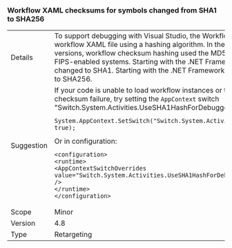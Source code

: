 ### Workflow XAML checksums for symbols changed from SHA1 to SHA256

|   |   |
|---|---|
|Details|To support debugging with Visual Studio, the Workflow runtime generates a checksum for a workflow XAML file using a hashing algorithm. In the .NET Framework 4.6.2 and earlier versions, workflow checksum hashing used the MD5 algorithm, which caused issues on FIPS-enabled systems. Starting with the .NET Framework 4.7, the default algorithm was changed to SHA1. Starting with the .NET Framework 4.8, the default algorithm was changed to SHA256.|
|Suggestion|If your code is unable to load workflow instances or to find appropriate symbols due to a checksum failure, try setting the <code>AppContext</code> switch &quot;Switch.System.Activities.UseSHA1HashForDebuggerSymbols&quot; to true.In code:<pre><code class="lang-csharp">System.AppContext.SetSwitch(&quot;Switch.System.Activities.UseSHA1HashForDebuggerSymbols&quot;, true);&#13;&#10;</code></pre>Or in configuration:<pre><code class="lang-xml">&lt;configuration&gt;&#13;&#10;&lt;runtime&gt;&#13;&#10;&lt;AppContextSwitchOverrides value=&quot;Switch.System.Activities.UseSHA1HashForDebuggerSymbols=true&quot; /&gt;&#13;&#10;&lt;/runtime&gt;&#13;&#10;&lt;/configuration&gt;&#13;&#10;</code></pre>|
|Scope|Minor|
|Version|4.8|
|Type|Retargeting|
